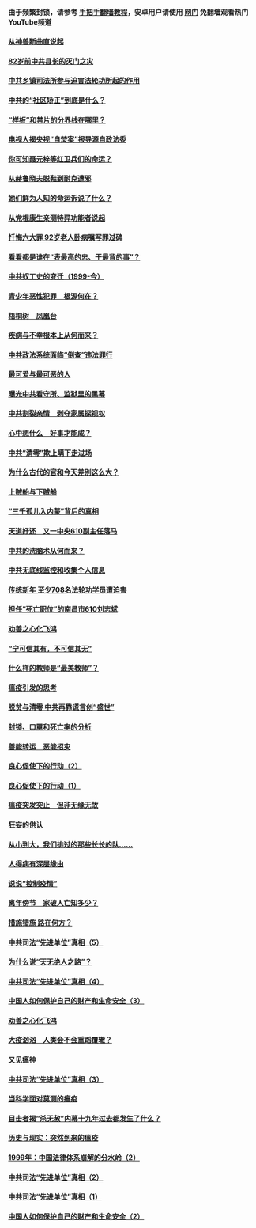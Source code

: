 #### 由于频繁封锁，请参考 [手把手翻墙教程](https://github.com/gfw-breaker/guides/wiki/)，安卓用户请使用 [网门](https://github.com/gfw-breaker/nogfw/blob/master/dl.md?t=04121900) 免翻墙观看热门YouTube频道 

#### [从神兽断曲直说起](../pages/19/423201.md?t=04121900) 

#### [82岁前中共县长的灭门之灾](../pages/19/423055.md?t=04121900) 

#### [中共乡镇司法所参与迫害法轮功所起的作用](../pages/19/423064.md?t=04121900) 

#### [中共的“社区矫正”到底是什么？](../pages/19/422870.md?t=04121900) 

#### [“样板”和禁片的分界线在哪里？](../pages/19/422704.md?t=04121900) 

#### [电视人揭央视“自焚案”报导源自政法委](../pages/19/422770.md?t=04121900) 

#### [你可知聂元梓等红卫兵们的命运？](../pages/19/422848.md?t=04121900) 

#### [从赫鲁晓夫脱鞋到耐克遭邪](../pages/19/422826.md?t=04121900) 

#### [她们鲜为人知的命运诉说了什么？](../pages/19/422754.md?t=04121900) 

#### [从党棍康生亲测特异功能者说起](../pages/19/422657.md?t=04121900) 

#### [忏悔六大罪 92岁老人卧病嘱写罪过碑](../pages/19/422750.md?t=04121900) 

#### [看看都是谁在“表最高的忠、干最背的事”？](../pages/19/422703.md?t=04121900) 

#### [中共奴工史的变迁（1999-今）](../pages/19/422656.md?t=04121900) 

#### [青少年恶性犯罪　根源何在？](../pages/19/422449.md?t=04121900) 

#### [梧桐树　凤凰台](../pages/19/422442.md?t=04121900) 

#### [疾病与不幸根本上从何而来？](../pages/19/422438.md?t=04121900) 

#### [中共政法系统面临“倒查”违法罪行](../pages/19/422497.md?t=04121900) 

#### [最可爱与最可恶的人](../pages/19/422448.md?t=04121900) 

#### [曝光中共看守所、监狱里的黑幕](../pages/19/422390.md?t=04121900) 

#### [中共割裂亲情　剥夺家属探视权](../pages/19/422364.md?t=04121900) 

#### [心中想什么　好事才能成？](../pages/19/422318.md?t=04121900) 

#### [中共“清零”欺上瞒下走过场](../pages/19/422306.md?t=04121900) 

#### [为什么古代的官和今天差别这么大？](../pages/19/422228.md?t=04121900) 

#### [上贼船与下贼船](../pages/19/422276.md?t=04121900) 

#### [“三千孤儿入内蒙”背后的真相](../pages/19/422229.md?t=04121900) 

#### [天道好还　又一中央610副主任落马](../pages/19/422155.md?t=04121900) 

#### [中共的洗脑术从何而来？](../pages/19/422154.md?t=04121900) 

#### [中共无底线监控和收集个人信息](../pages/19/422039.md?t=04121900) 

#### [传统新年 至少708名法轮功学员遭迫害](../pages/19/421946.md?t=04121900) 

#### [担任“死亡职位”的南昌市610刘志斌](../pages/19/421957.md?t=04121900) 

#### [劝善之心化飞鸿](../pages/19/421164.md?t=04121900) 

#### [“宁可信其有，不可信其无”](../pages/19/421691.md?t=04121900) 

#### [什么样的教师是“最美教师”？](../pages/19/421755.md?t=04121900) 

#### [瘟疫引发的思考](../pages/19/421594.md?t=04121900) 

#### [脱贫与清零 中共再靠谎言创“盛世”](../pages/19/421590.md?t=04121900) 

#### [封锁、口罩和死亡率的分析](../pages/19/421495.md?t=04121900) 

#### [善能转运　恶能招灾](../pages/19/421334.md?t=04121900) 

#### [良心促使下的行动（2）](../pages/19/421361.md?t=04121900) 

#### [良心促使下的行动（1）](../pages/19/421302.md?t=04121900) 

#### [瘟疫突发突止　但非无缘无故](../pages/19/421281.md?t=04121900) 

#### [狂妄的供认](../pages/19/421199.md?t=04121900) 

#### [从小到大，我们排过的那些长长的队……](../pages/19/421243.md?t=04121900) 

#### [人得病有深层缘由](../pages/19/420864.md?t=04121900) 

#### [说说“控制疫情”](../pages/19/420831.md?t=04121900) 

#### [离年傍节　家破人亡知多少？](../pages/19/420563.md?t=04121900) 

#### [措施错施  路在何方？](../pages/19/420076.md?t=04121900) 

#### [中共司法“先进单位”真相（5）](../pages/19/419453.md?t=04121900) 

#### [为什么说“天无绝人之路”？](../pages/19/419618.md?t=04121900) 

#### [中共司法“先进单位”真相（4）](../pages/19/419452.md?t=04121900) 

#### [中国人如何保护自己的财产和生命安全（3）](../pages/19/419405.md?t=04121900) 

#### [劝善之心化飞鸿](../pages/19/418758.md?t=04121900) 

#### [大疫汹汹　人类会不会重蹈覆辙？](../pages/19/419691.md?t=04121900) 

#### [又见瘟神](../pages/19/419225.md?t=04121900) 

#### [中共司法“先进单位”真相（3）](../pages/19/419451.md?t=04121900) 

#### [当科学面对莫测的瘟疫](../pages/19/419625.md?t=04121900) 

#### [目击者揭“杀无赦”内幕十九年过去都发生了什么？](../pages/19/419617.md?t=04121900) 

#### [历史与现实：突然到来的瘟疫](../pages/19/419619.md?t=04121900) 

#### [1999年：中国法律体系崩解的分水岭（2）](../pages/19/419455.md?t=04121900) 

#### [中共司法“先进单位”真相（2）](../pages/19/419450.md?t=04121900) 

#### [中共司法“先进单位”真相（1）](../pages/19/419449.md?t=04121900) 

#### [中国人如何保护自己的财产和生命安全（2）](../pages/19/419404.md?t=04121900) 

